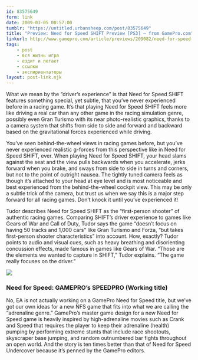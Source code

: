 ```yaml
---
id: 83575649
form: link
date: 2009-03-05 00:57:00
tumblr: "https://untitled.urbansheep.com/post/83575649"
title: "Preview: Need for Speed SHIFT Preview [PS3] — from GamePro.com"
linkurl: http://www.gamepro.com/article/previews/209082/need-for-speed-shift-preview/
tags:
    - post
    - вся жизнь игра
    - ездит и летает
    - ссылки
    - экспириентаторы
layout: post-link.njk
---
```

<p>What we mean by the &ldquo;driver&rsquo;s experience&rdquo; is that Need for Speed SHIFT features something special, yet subtle, that you&rsquo;ve never experienced before in a racing game. It&rsquo;s that playing Need for Speed SHIFT feels more like driving a real car than any other game in the racing simulation genre, possibly even Gran Turismo with its near photo-realistic graphics, thanks to a camera system that shifts from side to side and forward and backward based on the gravitational forces experienced while driving.</p>

<p>You&rsquo;ve seen behind-the-wheel views in racing games before, but you&rsquo;ve never experienced realistic g-forces from this perspective like in Need for Speed SHIFT, ever. When playing Need for Speed SHIFT, your head slams against the seat and the view pulls backwards when you accelerate, jerks forward when you brake, and sways from side to side in turns and corners, but not to the point of outright nausea. The tightly tuned camera feels as though it&rsquo;s attached to your head at eye level and is most noticeable and best experienced from the behind-the-wheel cockpit view. This may be only a subtle trick of the camera, but trust us when we say this is a major step forward for all racing games. Don&rsquo;t knock it until you&rsquo;ve experienced it!</p>

<p>Tudor describes Need for Speed SHIFT as the &ldquo;first-person shooter&rdquo; of authentic racing games. Comparing SHIFT&rsquo;s driver experience to games like Gears of War and Call of Duty, Tudor says the game &ldquo;doesn&rsquo;t focus on having 50 tracks and 1,000 cars&rdquo; like Gran Turismo and Forza, &ldquo;but takes first-person shooter characteristics&rdquo; into account. How, exactly? Tudor points to audio and visual cues, such as heavy breathing and disorienting concussion effects, made famous in games like Gears of War. &ldquo;Those are the elements we wanted to capture in SHIFT,&rdquo; Tudor explains. &ldquo;The game really focuses on the driver.&rdquo;</p>

<img src="https://66.media.tumblr.com/Rw9tVZ9MGko2veku3S8J4g8no1_500.jpg"/><h3>Need for Speed: GAMEPRO&rsquo;s SPEEDPRO (Working title)</h3>
<p>No, EA is not actually working on a GamePro Need for Speed title, but we&rsquo;ve got our own ideas for a new NFS game that fits into what we are calling the &ldquo;adrenaline genre.&rdquo; GamePro&rsquo;s master game design for a new Need for Speed game is heavily inspired by high-adrenaline movies such as Crank and Speed that requires the player to keep their adrenaline (health) pumping by performing extreme stunts that include race shootouts, skyscraper base jumping, and random outnumbered bar fights throughout an open world. And the story is ten times better than that of Need for Speed Undercover because it&rsquo;s penned by the GamePro editors.</p>
